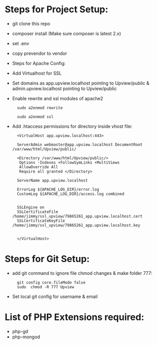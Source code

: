
# Steps for Project Setup:

- git clone this repo
- composer install (Make sure composer is latest 2.x)
- set .env
- copy prevendor to vendor


- Steps for Apache Config:

- Add Virtualhost for SSL
- Set domains as app.upview.localhost pointing to Upview/public  & admin.upview.localhost pointing to Upview/public
- Enable rewrite and ssl modules of apache2

 

		sudo a2enmod rewrite

		sudo a2enmod ssl

- Add .htaccess permissions for directory inside vhost file:

		<VirtualHost app.upview.localhost:443>

		ServerAdmin webmaster@app.upview.localhost DocumentRoot /var/www/html/Upview/public/

		<Directory /var/www/html/Upview/public/>
         Options -Indexes +FollowSymLinks +MultiViews
         AllowOverride All
         Require all granted </Directory>

		ServerName app.upview.localhost

		ErrorLog ${APACHE_LOG_DIR}/error.log
		CustomLog ${APACHE_LOG_DIR}/access.log combined


		SSLEngine on
		SSLCertificateFile /home/jimmy/ssl_upview/79865261_app.upview.localhost.cert
		SSLCertificateKeyFile /home/jimmy/ssl_upview/79865261_app.upview.localhost.key


		</VirtualHost>



# Steps for Git Setup:

- add git command to ignore file chmod changes & make folder 777: 

	    git config core.fileMode false
    	sudo  chmod -R 777 Upview 

- Set local git config for username & email


# List of PHP Extensions required:

- php-gd
- php-mongod




